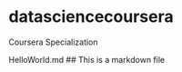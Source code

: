 datasciencecoursera
===================

Coursera Specialization

HelloWorld.md ## This is a markdown file

